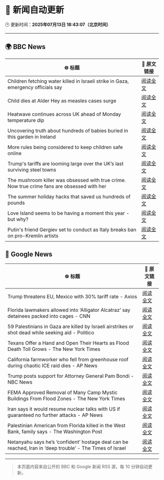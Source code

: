 # 🧠 新闻自动更新

🕒 更新时间：**2025年07月13日 18:43:07（北京时间）**

---

## 🌍 BBC News

| 🌐 标题 | 🔗 原文链接 |
|--------|-------------|
| Children fetching water killed in Israeli strike in Gaza, emergency officials say | [阅读全文](https://www.bbc.com/news/articles/c0rvxjnvv71o) |
| Child dies at Alder Hey as measles cases surge | [阅读全文](https://www.bbc.com/news/articles/c8j1k3k44e2o) |
| Heatwave continues across UK ahead of Monday temperature dip | [阅读全文](https://www.bbc.com/news/articles/cwyxk999p5wo) |
| Uncovering truth about hundreds of babies buried in this garden in Ireland | [阅读全文](https://www.bbc.com/news/articles/cpwqnwrkd1go) |
| More rules being considered to keep children safe online | [阅读全文](https://www.bbc.com/news/articles/cp82447l84ko) |
| Trump's tariffs are looming large over the UK’s last surviving steel towns | [阅读全文](https://www.bbc.com/news/articles/c5yp5qzeer6o) |
| The mushroom killer was obsessed with true crime. Now true crime fans are obsessed with her | [阅读全文](https://www.bbc.com/news/articles/c0m8glx2zleo) |
| The summer holiday hacks that saved us hundreds of pounds | [阅读全文](https://www.bbc.com/news/articles/c4g84nrlvv7o) |
| Love Island seems to be having a moment this year - but why? | [阅读全文](https://www.bbc.com/news/articles/cnvmmp34yq5o) |
| Putin's friend Gergiev set to conduct as Italy breaks ban on pro-Kremlin artists | [阅读全文](https://www.bbc.com/news/articles/czxw4n7vy70o) |

## 📰 Google News

| 🌐 标题 | 🔗 原文链接 |
|--------|-------------|
| Trump threatens EU, Mexico with 30% tariff rate - Axios | [阅读全文](https://news.google.com/rss/articles/CBMiZ0FVX3lxTE9sLVA5UHlJVWFuM19jbWl5SU0xLWhScDFFV1N2bnh2QjA0OUFNSldGSHNsWXZQUVB0Zm1ndmFwZ0E4MnNERU1IOTIzR04zaWlZak5rQXJvbjNjaU5zMkN6VVUyTnlEYUk?oc=5) |
| Florida lawmakers allowed into ‘Alligator Alcatraz’ say detainees packed into cages - CNN | [阅读全文](https://news.google.com/rss/articles/CBMigwFBVV95cUxONUJNQ0pxS0xva280WmtWZ0drWnlCOEhHalF3OWx2OU9aZ2Y2ZmtJR0FQc1J5cTZzek9qTWUzd2tQR29vQ2VFQ1JBY1o2XzE5N2E1M18tTnFZTFVxa3h2eGhYYkJCbXlZY0h3QTFuekhHd0hZZEg0cXhpeDFYclJtak5RWdIBiAFBVV95cUxOekNZdW1XSTVwTUp6NDh2VmRuZndrMF9HTmhuZTVVMmNVTEY5NjJyc3l0Njg3cDBXekloSmhjb3RvaERkMTdPd0htQUJjLUNhT24tM25BSGtfbXFqTkZPYWRvVzVvaHNqbWIwaFJaMFI2Qk42Ul9VNGI0Q2pjdXAzM1Z3aURfT1R2?oc=5) |
| 59 Palestinians in Gaza are killed by Israeli airstrikes or shot dead while seeking aid - Politico | [阅读全文](https://news.google.com/rss/articles/CBMiekFVX3lxTE5UVUVOV0ItN0N3aThaWmkwd01UNElIX2dMUHAzX2ZlM1g2TGJTQlVhMXV6MVB0LURFdGFhNENsTWZGd19RUkdTQ3FuX0E5c0YzTUlLcHRrN3FZdVY3Q1pxYmVrd2NoREFiM2ZER1BxQkg1TDM2Wk00Mm9B?oc=5) |
| Texans Offer a Hand and Open Their Hearts as Flood Death Toll Grows - The New York Times | [阅读全文](https://news.google.com/rss/articles/CBMie0FVX3lxTE9hRVYyQ0dHUk9DdVpmdjdrVFpNWUNxTTJGc1BoM3l3TzlQYU8wQUhyQ01WWkdGcWlVVTZDOWFYNW43WHdZOFFDa2ZUMU5zZFhkZGh0MEFyc3U5SHhUWjFtSUJwV1FxQmh4MTVVZzBpY2VpUk1JbHJXVkxZbw?oc=5) |
| California farmworker who fell from greenhouse roof during chaotic ICE raid dies - AP News | [阅读全文](https://news.google.com/rss/articles/CBMipwFBVV95cUxQeW5IUG5HUm5ManphRkdLelAxRWd6S0JXOGtya2JsRm5VWjQySk5pWERGV05XVHRGdTFnMmUxSlRpeERNNkMxOUc5QzBUcG9vTVpZNUNvTWtNdkk4aXdmVVYtNEp3RVZ1Q21DWTZ2ZVB2Y19TTWxadjhfM1cwcDZZXzZBMnJ4SDNlbVcxNlNYZlFJSWd4aGFZUnpNaE5ScURGenYyNWlMdw?oc=5) |
| Trump posts support for Attorney General Pam Bondi - NBC News | [阅读全文](https://news.google.com/rss/articles/CBMivgFBVV95cUxON1ZYZkUtOE05LURxeFpCYXFjQURoWnVuOVlJTEUtcGpxMlNILWJOWDh2SVQzSUFyV3NObTNqeGd3d2hfX0ZldEJKb1dYdXNxTnhaSVhFeDFwNXB4eFdlaFlsOUNwbG1EX3BnbU1KUzZBaG9vSjJuZVZmbXREdkZUS3VWcW4xZnZDenl1SDBFeElSU1JvTENfX3RlbkxLekphLWptS2ZmNjF0SnJ0OEVnb3QwV1JRMndBUzFqVUlR0gFWQVVfeXFMUC1sSjBBU08tenVRUVpBNDhwOEdQUGp2THhyYmVZT0RUSE5TelU5WUtNSzlFZ012d3pmWnN1aUwwZi1SbmJ4dnAzNXpRX0xHZm5oZGVqZEE?oc=5) |
| FEMA Approved Removal of Many Camp Mystic Buildings From Flood Zones - The New York Times | [阅读全文](https://news.google.com/rss/articles/CBMigwFBVV95cUxNWk9QVFhRSGZzaC0yUXdGTGJZM1BaaXVESHY1Nko1WGhWRTc3aUllRkpxMGJRMmFoZUFjRktoOHBjZ3BNdlRZWkN5ckhWOTlIQ3RZaDFSUjJxWkw1MzNsNUtKdXN2c2NfYmZKNC1kMmhPWW5zTjI2RXJ4N2F0TTB4Z1A0Yw?oc=5) |
| Iran says it would resume nuclear talks with US if guaranteed no further attacks - AP News | [阅读全文](https://news.google.com/rss/articles/CBMilAFBVV95cUxPYUtmRzFLWm56OU5UamgtdXNJamZkNTdVX2o3S1VBWnNEbXVlWjF2bldWWm1jN3hoWGh2S2M4VHU3MkNCekhyRzhnR3J4NHFFYnNsOVFWRE1iUVR5ODdHbWVTaVJvQUVSQ3Z4LXNpTzBRX0hqR0xvYjN6blZWcndqUjJFMmdtOFQxTzlaYnZJNXRBTXdx?oc=5) |
| Palestinian American from Florida killed in the West Bank, family says - The Washington Post | [阅读全文](https://news.google.com/rss/articles/CBMilwFBVV95cUxQb2xpTGVQbWFvRzdIcF9RRUZ2bTg5bTVNd0ZJMkN6YnFrWjJZbG9NaklwRzVkUWgtRnBwSGdjNWliRXM5dHY4cEhuLXVsSkFGQnZNSC02UnpNR240UHVWVmp0N091aW44Umg2MmdZWTJabWRDRmRvcWsxaXhHXzFBSU1qUkt5YktSY0szeGszcHBxMy1qaDJV?oc=5) |
| Netanyahu says he’s ‘confident’ hostage deal can be reached, Iran in ‘deep trouble’ - The Times of Israel | [阅读全文](https://news.google.com/rss/articles/CBMirAFBVV95cUxQQklYVURaRjluT1hvLWNSMzlfWngxdnBORTdDM2MwdHNiZk5oOEFLakxaeER3cVpxZXZHVjlGSVB1MjlYQjdmU1NHeU9uekprT29Xdnl3dDU5Ym1PcWRrX1IyM3RlY2xzOGNmUkJVRG5Kc0NrZTAySV9lOUpkRnlRVHpsS3prTmVsLU9HUklMRV9YNXFXa2VGNTRuR3Z4WklWXzFnV2tSN1FzVXdM0gGyAUFVX3lxTFAtNEN5RnlxdHNUU1NVNkRmeDljckpOOTZSR0NlVEFxRy1CcUM3TGtCLVp3SFF1WldObXlGTHBpZHo2d1o5MUVhSlp0MTJTNVc5Skg4U2wwbTUyYlRDYnd2QkpmZ0xzU2Z4bm9Idk9McGtoQXdJUFZna2k5ZUJKelBLNW1IQV81N2t2QThqc3RFWnJHLUpESFo1cjNlbmUzV1pLWmlEQTBGdEk1cXlodktqbEE?oc=5) |

---
> 本页面内容来自公开的 BBC 和 Google 新闻 RSS 源，每 10 分钟自动更新。